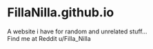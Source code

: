 # FillaNilla.github.io
A website i have for random and unrelated stuff...\
Find me at Reddit u/Filla_Nilla
